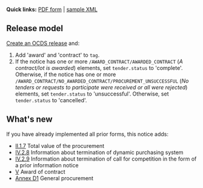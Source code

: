 **Quick links:** [PDF form](https://ted.europa.eu/documents/d/ted/en_f03) | [sample XML](https://github.com/open-contracting/european-union-support/blob/main/output/samples/F03_2014.xml)

## Release model

[Create an OCDS release](../operations.md#create-a-release) and:

1. Add 'award' and 'contract' to `tag`.
1. If the notice has one or more `/AWARD_CONTRACT/AWARDED_CONTRACT` (*A contract/lot is awarded*) elements, set `tender.status` to 'complete'. Otherwise, if the notice has one or more `/AWARD_CONTRACT/NO_AWARDED_CONTRACT/PROCUREMENT_UNSUCCESSFUL` (*No tenders or requests to participate were received or all were rejected*) elements, set `tender.status` to 'unsuccessful'. Otherwise, set `tender.status` to 'cancelled'.

## What's new

If you have already implemented all prior forms, this notice adds:

* <a href="#II.1.7">II.1.7</a> Total value of the procurement
* <a href="#IV.2.8">IV.2.8</a> Information about termination of dynamic purchasing system
* <a href="#IV.2.9">IV.2.9</a> Information about termination of call for competition in the form of a prior information notice
* <a href="#V">V</a> Award of contract
* [Annex D1](#annex-d1-general-procurement) General procurement
